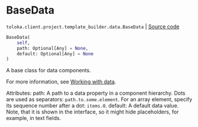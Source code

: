 # BaseData
`toloka.client.project.template_builder.data.BaseData` | [Source code](https://github.com/Toloka/toloka-kit/blob/v1.2.0.post1/src/client/project/template_builder/data.py#L29)

```python
BaseData(
    self,
    path: Optional[Any] = None,
    default: Optional[Any] = None
)
```

A base class for data components.


For more information, see [Working with data](https://toloka.ai/docs/template-builder/operations/work-with-data).

 Attributes:
    path: A path to a data property in a component hierarchy.
        Dots are used as separators: `path.to.some.element`.
        For an array element, specify its sequence number after a dot: `items.0`.
    default: A default data value.
        Note, that it is shown in the interface, so it might hide placeholders, for example, in text fields.

